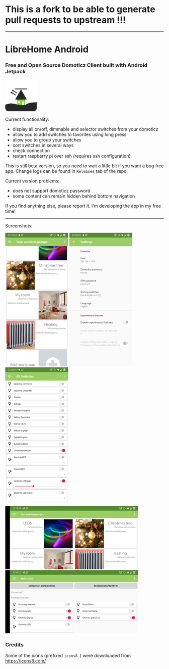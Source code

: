 # This is a fork to be able to generate pull requests to upstream !!!

------------------------
# LibreHome Android

### Free and Open Source Domoticz Client built with Android Jetpack

<img src=docs/icon.png height=100/>

Current functionality:
 - display all on/off, dimmable and selector switches from your domoticz
 - allow you to add switches to favorites using long press
 - allow you to group your switches
 - sort switches in several ways
 - check connection
 - restart raspberry pi over ssh (requires ssh configuration)

This is still beta version, so you need to wait a little bit if you want a bug free app. Change logs can be found in `Releases` tab of the repo.

Current version problems:
 - does not support domoticz password
 - some content can remain hidden behind bottom navigation

If you find anything else, please report it. I'm developing the app in my free time!

---
Screenshots:

<img src=docs/Screenshot_20191217-221854.webp width=200/> <img src=docs/Screenshot_20191217-222820.webp width=200/> <img src=docs/Screenshot_20191217-222854.webp width=200/>

<img src=docs/Screenshot_20191217-221904.webp height=200/>
<img src=docs/Screenshot_20191217-230423.webp height=200/>

### Credits
Some of the icons (prefixed `icons8_`) were downloaded from https://icons8.com/